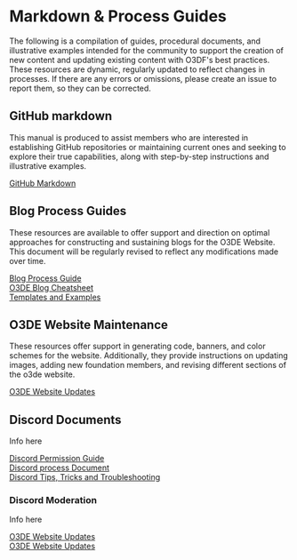 # Markdown & Process Guides

The following is a compilation of guides, procedural documents, and illustrative examples intended for the community to support the creation of new content and updating existing content with O3DF's best practices. These resources are dynamic, regularly updated to reflect changes in processes. If there are any errors or omissions, please create an issue to report them, so they can be corrected.

## GitHub markdown

This manual is produced to assist members who are interested in establishing GitHub repositories or maintaining current ones and seeking to explore their true capabilities, along with step-by-step instructions and illustrative examples.

[GitHub Markdown](/process-docs-and-markdown/github-markdown.md)

## Blog Process Guides

These resources are available to offer support and direction on optimal approaches for constructing and sustaining blogs for the O3DE Website. This document will be regularly revised to reflect any modifications made over time.

[Blog Process Guide](/process-docs-and-markdown/blog-process.md)<br>
[O3DE Blog Cheatsheet](/process-docs-and-markdown/website-markdown.md)<br>
[Templates and Examples](/process-docs-and-markdown/files/)

## O3DE Website Maintenance

These resources offer support in generating code, banners, and color schemes for the website. Additionally, they provide instructions on updating images, adding new foundation members, and revising different sections of the o3de website.

[O3DE Website Updates](/process-docs-and-markdown/website-updates.md)

## Discord Documents

Info here

[Discord Permission Guide](/process-docs-and-markdown/discord-permissions.md)<br>
[Discord process Document](/process-docs-and-markdown/discord-process.md)<br>
[Discord Tips, Tricks and Troubleshooting](/process-docs-and-markdown/discord-tips-tricks-troubleshooting.md)

### Discord Moderation

Info here

[O3DE Website Updates](/process-docs-and-markdown/discord-moderation-guidelines.md)<br>
[O3DE Website Updates](/process-docs-and-markdown/discord-moderation-course.md)

